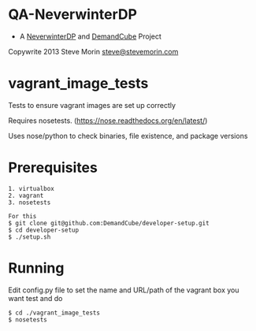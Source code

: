 QA-NeverwinterDP
====
- A [NeverwinterDP](https://github.com/DemandCube/NeverwinterDP) and [DemandCube](https://github.com/DemandCube) Project

Copywrite 2013 Steve Morin <steve@stevemorin.com>

vagrant_image_tests
===================
Tests to ensure vagrant images are set up correctly

Requires nosetests. (https://nose.readthedocs.org/en/latest/)

Uses nose/python to check binaries, file existence, and package versions


Prerequisites
===
```
1. virtualbox
2. vagrant
3. nosetests

For this
$ git clone git@github.com:DemandCube/developer-setup.git
$ cd developer-setup
$ ./setup.sh
```

Running
===
Edit config.py file to set the name and URL/path of the vagrant box you want test and do
```
$ cd ./vagrant_image_tests
$ nosetests
```
